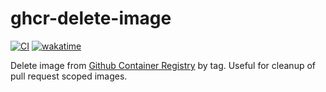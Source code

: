 # ghcr-delete-image

[![CI](https://github.com/bots-house/ghcr-delete-image-action/actions/workflows/ci.yml/badge.svg)](https://github.com/bots-house/ghcr-delete-image-action/actions/workflows/ci.yml)
[![wakatime](https://wakatime.com/badge/github/bots-house/ghcr-delete-image-action.svg)](https://wakatime.com/badge/github/bots-house/ghcr-delete-image-action)

Delete image from [Github Container Registry](https://github.com/features/packages) by tag. 
Useful for cleanup of pull request scoped images. 
